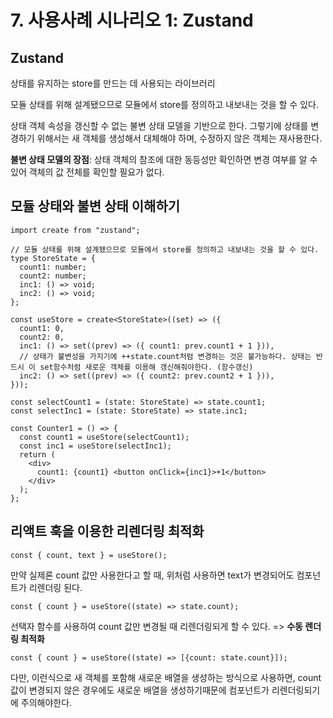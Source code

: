 # 7. 사용사례 시나리오 1: Zustand

## Zustand

상태를 유지하는 store를 만드는 데 사용되는 라이브러리

모듈 상태를 위해 설계됐으므로 모듈에서 store를 정의하고 내보내는 것을 할 수 있다.

상태 객체 속성을 갱신할 수 없는 불변 상태 모델을 기반으로 한다. 그렇기에 상태를 변경하기 위해서는 새 객체를 생성해서 대체해야 하며, 수정하지 않은 객체는 재사용한다.

**불변 상태 모델의 장점**: 상태 객체의 참조에 대한 동등성만 확인하면 변경 여부를 알 수 있어 객체의 값 전체를 확인할 필요가 없다.

## 모듈 상태와 불변 상태 이해하기

```
import create from "zustand";

// 모듈 상태를 위해 설계됐으므로 모듈에서 store를 정의하고 내보내는 것을 할 수 있다.
type StoreState = {
  count1: number;
  count2: number;
  inc1: () => void;
  inc2: () => void;
};

const useStore = create<StoreState>((set) => ({
  count1: 0,
  count2: 0,
  inc1: () => set((prev) => ({ count1: prev.count1 + 1 })),
  // 상태가 불변성을 가지기에 ++state.count처럼 변경하는 것은 불가능하다. 상태는 반드시 이 set함수처럼 새로운 객체를 이용해 갱신해줘야한다. (함수갱신)
  inc2: () => set((prev) => ({ count2: prev.count2 + 1 })),
}));

const selectCount1 = (state: StoreState) => state.count1;
const selectInc1 = (state: StoreState) => state.inc1;

const Counter1 = () => {
  const count1 = useStore(selectCount1);
  const inc1 = useStore(selectInc1);
  return (
    <div>
      count1: {count1} <button onClick={inc1}>+1</button>
    </div>
  );
};
```

## 리액트 훅을 이용한 리렌더링 최적화

```
const { count, text } = useStore();
```

만약 실제론 count 값만 사용한다고 할 때, 위처럼 사용하면 text가 변경되어도 컴포넌트가 리렌더링 된다.

```
const { count } = useStore((state) => state.count);
```

선택자 함수를 사용하여 count 값만 변경될 때 리렌더링되게 할 수 있다. => **수동 렌더링 최적화**

```
const { count } = useStore((state) => [{count: state.count}]);
```

다만, 이런식으로 새 객체를 포함해 새로운 배열을 생성하는 방식으로 사용하면, count값이 변경되지 않은 경우에도 새로운 배열을 생성하기때문에 컴포넌트가 리렌더링되기에 주의해야한다.
